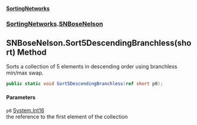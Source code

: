 #### [SortingNetworks](./index.md 'index')
### [SortingNetworks](./SortingNetworks.md 'SortingNetworks').[SNBoseNelson](./SortingNetworks-SNBoseNelson.md 'SortingNetworks.SNBoseNelson')
## SNBoseNelson.Sort5DescendingBranchless(short) Method
Sorts a collection of 5 elements in descending order using branchless min/max swap.  
```csharp
public static void Sort5DescendingBranchless(ref short p0);
```
#### Parameters
<a name='SortingNetworks-SNBoseNelson-Sort5DescendingBranchless(short)-p0'></a>
`p0` [System.Int16](https://docs.microsoft.com/en-us/dotnet/api/System.Int16 'System.Int16')  
the reference to the first element of the collection  
  
